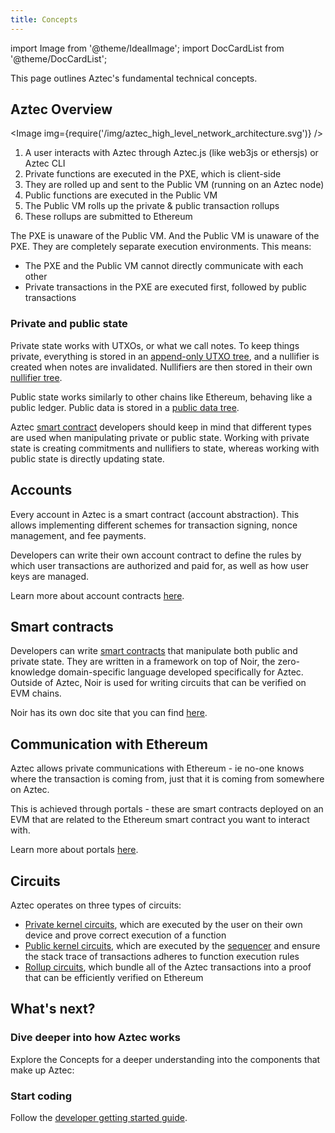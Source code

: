 ```yaml
---
title: Concepts
---
```


import Image from '@theme/IdealImage';
import DocCardList from '@theme/DocCardList';

This page outlines Aztec's fundamental technical concepts.

## Aztec Overview

<Image img={require('/img/aztec_high_level_network_architecture.svg')} />

1. A user interacts with Aztec through Aztec.js (like web3js or ethersjs) or Aztec CLI
2. Private functions are executed in the PXE, which is client-side
3. They are rolled up and sent to the Public VM (running on an Aztec node)
4. Public functions are executed in the Public VM
5. The Public VM rolls up the private & public transaction rollups
6. These rollups are submitted to Ethereum

The PXE is unaware of the Public VM. And the Public VM is unaware of the PXE. They are completely separate execution environments. This means:

- The PXE and the Public VM cannot directly communicate with each other
- Private transactions in the PXE are executed first, followed by public transactions

### Private and public state

Private state works with UTXOs, or what we call notes. To keep things private, everything is stored in an [append-only UTXO tree](/aztec/concepts/storage/trees/index.md#note-hash-tree), and a nullifier is created when notes are invalidated. Nullifiers are then stored in their own [nullifier tree](/aztec/concepts/storage/trees/indexed_merkle_tree.mdx#primer-on-nullifier-trees).

Public state works similarly to other chains like Ethereum, behaving like a public ledger. Public data is stored in a [public data tree](/aztec/concepts/storage/trees/index.md#public-state-tree).

Aztec [smart contract](/aztec/concepts/smart_contracts/index.md) developers should keep in mind that different types are used when manipulating private or public state. Working with private state is creating commitments and nullifiers to state, whereas working with public state is directly updating state.

## Accounts

Every account in Aztec is a smart contract (account abstraction). This allows implementing different schemes for transaction signing, nonce management, and fee payments.

Developers can write their own account contract to define the rules by which user transactions are authorized and paid for, as well as how user keys are managed.

Learn more about account contracts [here](/aztec/concepts/index.md).

## Smart contracts

Developers can write [smart contracts](/aztec/concepts/smart_contracts/index.md) that manipulate both public and private state. They are written in a framework on top of Noir, the zero-knowledge domain-specific language developed specifically for Aztec. Outside of Aztec, Noir is used for writing circuits that can be verified on EVM chains.

Noir has its own doc site that you can find [here](https://noir-lang.org).

## Communication with Ethereum

Aztec allows private communications with Ethereum - ie no-one knows where the transaction is coming from, just that it is coming from somewhere on Aztec.

This is achieved through portals - these are smart contracts deployed on an EVM that are related to the Ethereum smart contract you want to interact with.

Learn more about portals [here](/protocol-specs/l1-smart-contracts/index.md).

## Circuits

Aztec operates on three types of circuits:

- [Private kernel circuits](/aztec/concepts/circuits/kernels/private_kernel.md), which are executed by the user on their own device and prove correct execution of a function
- [Public kernel circuits](./circuits/kernels/public_kernel.md), which are executed by the [sequencer](/aztec/concepts/nodes_clients/sequencer) and ensure the stack trace of transactions adheres to function execution rules
- [Rollup circuits](/aztec/concepts/circuits), which bundle all of the Aztec transactions into a proof that can be efficiently verified on Ethereum

## What's next?

### Dive deeper into how Aztec works

Explore the Concepts for a deeper understanding into the components that make up Aztec:

<DocCardList />

### Start coding

Follow the [developer getting started guide](/getting_started/getting_started).
